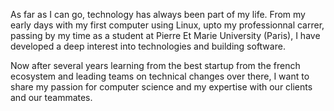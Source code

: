 As far as I can go, technology has always been part of my life. From my early days with my first computer using Linux, upto my professionnal carrer, 
passing by my time as a student at Pierre Et Marie University (Paris), I have developed a deep 
interest into technologies and building software.

Now after several years learning from the best startup from the french ecosystem and leading teams on technical changes over there,
I want to share my passion for computer science and my expertise with our clients and our teammates.

